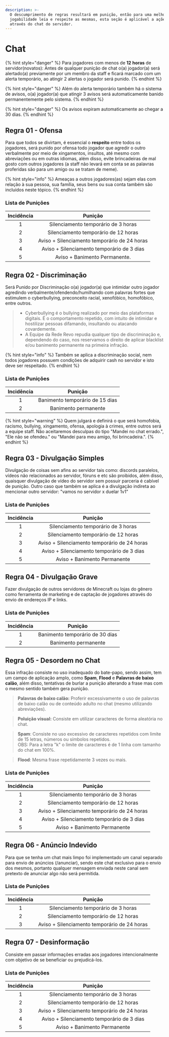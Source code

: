 ```yaml
---
description: >-
  O descumprimento de regras resultará em punição, então para uma melhor
  jogabilidade leia e respeite as mesmas, esta seção é aplicável a ações feitas
  através do chat do servidor.
---
```


# Chat



{% hint style="danger" %}
Para jogadores com menos de **12** **horas** de servidor(novatos): Antes de qualquer punição de chat o(a) jogador(a) será alertado(a) previamente por um membro da staff e ficará marcado com um alerta temporário, ao atingir 2 alertas o jogador será punido.
{% endhint %}

{% hint style="danger" %}
Além do alerta temporário também há o sistema de avisos, o(a) jogador(a) que atingir 3 avisos será automaticamente banido permanentemente pelo sistema.
{% endhint %}

{% hint style="danger" %}
Os avisos expiram automaticamente ao chegar a 30 dias.
{% endhint %}

## Regra 01 - Ofensa <a href="#01" id="01"></a>

Para que todos se divirtam, é essencial o **respeito** entre todos os jogadores, será punido por ofensa todo jogador que agredir o outro verbalmente por meio de xingamentos, insultos, até mesmo com abreviações ou em outras idiomas, além disso, evite brincadeiras de mal gosto com outros jogadores (a staff não levará em conta se as palavras proferidas são para um amigo ou se tratam de meme).

{% hint style="info" %}
Ameaças a outros jogadores(as) sejam elas com relação à sua pessoa, sua família, seus bens ou sua conta também são incluídos neste tópico.
{% endhint %}

### Lista de Punições <a href="#lista-de-punicoes" id="lista-de-punicoes"></a>

| Incidência |                    Punição                   |
| :--------: | :------------------------------------------: |
|      1     |      Silenciamento temporário de 3 horas     |
|      2     |     Silenciamento temporário de 12 horas     |
|      3     | Aviso + Silenciamento temporário de 24 horas |
|      4     |  Aviso + Silenciamento temporário de 3 dias  |
|      5     |         Aviso + Banimento Permanente.        |

## Regra 02 - **Discriminação** <a href="#01" id="01"></a>

Será Punido por Discriminação o(a) jogador(a) que intimidar outro jogador agredindo verbalmente/ofendendo/humilhando com palavras fortes que estimulem o cyberbullying, preconceito racial, xenofóbico, homofóbico, entre outros.

> * Cyberbullying é o bullying realizado por meio das plataformas digitais. É o comportamento repetido, com intuito de intimidar e hostilizar pessoas difamando, insultando ou atacando covardemente.
> * A Equipe da Rede Revo repudia qualquer tipo de discriminação e, dependendo do caso, nos reservamos o direito de aplicar blacklist e/ou banimento permanente na primeira infração.

{% hint style="info" %}
Também se aplica a discriminação social, nem todos jogadores possuem condições de adquirir cash no servidor e isto deve ser respeitado.
{% endhint %}

### Lista de Punições <a href="#lista-de-punicoes-1" id="lista-de-punicoes-1"></a>

| Incidência |             Punição             |
| :--------: | :-----------------------------: |
|      1     | Banimento temporário de 15 dias |
|      2     |       Banimento permanente      |

{% hint style="warning" %}
Quem julgará e definirá o que será homofobia, racismo, bullying, xingamento, ofensa, apologia à crimes, entre outros será a equipe staff. Não aceitaremos desculpas do tipo "Mandei no chat errado.", "Ele não se ofendeu." ou "Mandei para meu amigo, foi brincadeira.".
{% endhint %}

## Regra 03 - **Divulgação Simples** <a href="#02" id="02"></a>

Divulgação de coisas sem afins ao servidor tais como: discords paralelos, vídeos não relacionados ao servidor, fóruns e etc são proibidos, além disso, quaisquer divulgação de vídeo do servidor sem possuir parceria é cabível de punição. Outro caso que também se aplica é a divulgação indireta ao mencionar outro servidor: "vamos no servidor x duelar 1v1"

### Lista de Punições <a href="#lista-de-punicoes" id="lista-de-punicoes"></a>

| Incidência |                    Punição                   |
| :--------: | :------------------------------------------: |
|      1     |      Silenciamento temporário de 3 horas     |
|      2     |     Silenciamento temporário de 12 horas     |
|      3     | Aviso + Silenciamento temporário de 24 horas |
|      4     |  Aviso + Silenciamento temporário de 3 dias  |
|      5     |         Aviso + Banimento Permanente         |

## Regra 04 - **Divulgação Grave** <a href="#02" id="02"></a>

Fazer divulgação de outros servidores de Minecraft ou lojas do gênero como ferramenta de marketing e de captação de jogadores através do envio de endereços IP e links.

### Lista de Punições <a href="#lista-de-punicoes-3" id="lista-de-punicoes-3"></a>

| Incidência |             Punição             |
| :--------: | :-----------------------------: |
|      1     | Banimento temporário de 30 dias |
|      2     |       Banimento permanente      |

## Regra 05 - **Desordem no Chat** <a href="#02" id="02"></a>

Essa infração consiste no uso inadequado do bate-papo, sendo assim, tem um campo de aplicação amplo, como **Spam**, **Flood** e **Palavras de baixo calão**, além disso, tentativas de burlar a punição alterando a frase mas com o mesmo sentido também gera punição.

> **Palavras de baixo calão:** Proferir excessivamente o uso de palavras de baixo calão ou de conteúdo adulto no chat (mesmo utilizando abreviações).

> **Poluição visual:** Consiste em utilizar caracteres de forma aleatória no chat.

> **Spam**: Consiste no uso excessivo de caracteres repetidos com limite de 15 letras, números ou símbolos repetidos.\
> OBS: Para a letra "k" o limite de caracteres é de 1 linha com tamanho do chat em 100%.

> **Flood**: Mesma frase repetidamente 3 vezes ou mais.

### Lista de Punições <a href="#lista-de-punicoes-5" id="lista-de-punicoes-5"></a>

| Incidência |                    Punição                   |
| :--------: | :------------------------------------------: |
|      1     |      Silenciamento temporário de 3 horas     |
|      2     |     Silenciamento temporário de 12 horas     |
|      3     | Aviso + Silenciamento temporário de 24 horas |
|      4     |  Aviso + Silenciamento temporário de 3 dias  |
|      5     |         Aviso + Banimento Permanente         |

## Regra 06 - **Anúncio Indevido** <a href="#02" id="02"></a>

Para que se tenha um chat mais limpo foi implementado um canal separado para envio de anúncios (/anunciar), sendo este chat exclusivo para o envio dos mesmos, portanto qualquer mensagem enviada neste canal sem pretexto de anunciar algo não será permitida.

### Lista de Punições <a href="#lista-de-punicoes-5" id="lista-de-punicoes-5"></a>



| Incidência |                    Punição                   |
| :--------: | :------------------------------------------: |
|      1     |      Silenciamento temporário de 3 horas     |
|      2     |     Silenciamento temporário de 12 horas     |
|      3     | Aviso + Silenciamento temporário de 24 horas |

## Regra 07 - **Desinformação** <a href="#02" id="02"></a>

Consiste em passar informações erradas aos jogadores intencionalmente com objetivo de se beneficiar ou prejudicá-los.

### Lista de Punições <a href="#lista-de-punicoes-6" id="lista-de-punicoes-6"></a>

| Incidência |                    Punição                   |
| :--------: | :------------------------------------------: |
|      1     |      Silenciamento temporário de 3 horas     |
|      2     |     Silenciamento temporário de 12 horas     |
|      3     | Aviso + Silenciamento temporário de 24 horas |
|      4     |  Aviso + Silenciamento temporário de 3 dias  |
|      5     |         Aviso + Banimento Permanente         |
